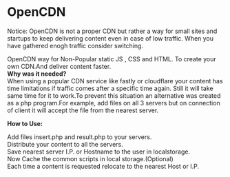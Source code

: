 # OpenCDN
Notice: OpenCDN is not a proper CDN but rather a way for small sites and startups to keep delivering content even in case of low traffic.
When you have gathered enogh traffic consider switching.
<br>

OpenCDN way for Non-Popular static JS , CSS and HTML.
To create your own CDN.And deliver content faster.<br>
**Why was it needed?**<br>
When using a popular CDN service like fastly or cloudflare your content has time limitations if traffic comes after a specific time again.
Still it will take same time for it to work.To prevent this situation an alternative was created as a php program.For example, add files on all 3 servers but on connection of client it will accept the file from the nearest server.

**How to Use:**<br>

Add files insert.php and result.php to your servers.<br>
Distribute your content to all the servers.<br>
Save nearest server I.P. or Hostname to the user in localstorage.<br>
Now Cache the common scripts in local storage.(Optional)<br>
Each time a content is requested relocate to the nearest Host or I.P.<br>
